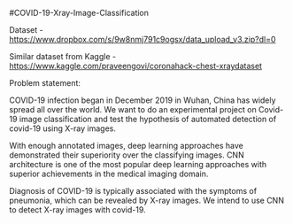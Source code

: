 #COVID-19-Xray-Image-Classification

Dataset - https://www.dropbox.com/s/9w8nmj791c9ogsx/data_upload_v3.zip?dl=0

Similar dataset from Kaggle - https://www.kaggle.com/praveengovi/coronahack-chest-xraydataset



Problem statement:

COVID-19 infection began in December 2019 in Wuhan, China has widely spread all over the world. We want to do an experimental project on Covid-19 image classification and test the hypothesis of automated detection of covid-19 using X-ray images.

With enough annotated images, deep learning approaches have demonstrated their superiority over the classifying images. CNN architecture is one of the most popular deep learning approaches with superior achievements in the medical imaging domain. 	

Diagnosis of COVID-19 is typically associated with the symptoms of pneumonia, which can be revealed by X-ray images. We intend to use CNN to detect X-ray images with covid-19.
